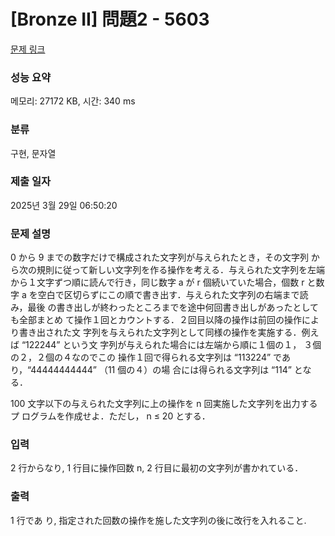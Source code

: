 # [Bronze II] 問題2 - 5603 

[문제 링크](https://www.acmicpc.net/problem/5603) 

### 성능 요약

메모리: 27172 KB, 시간: 340 ms

### 분류

구현, 문자열

### 제출 일자

2025년 3월 29일 06:50:20

### 문제 설명

<p>0 から 9 までの数字だけで構成された文字列が与えられたとき，その文字列 から次の規則に従って新しい文字列を作る操作を考える．与えられた文字列を左端 から１文字ずつ順に読んで行き，同じ数字 a が r 個続いていた場合，個数 r と数字 a を空白で区切らずにこの順で書き出す．与えられた文字列の右端まで読み，最後 の書き出しが終わったところまでを途中何回書き出しがあったとしても全部まとめ て操作１回とカウントする．２回目以降の操作は前回の操作により書き出された文 字列を与えられた文字列として同様の操作を実施する．例えば “122244” という文 字列が与えられた場合には左端から順に１個の１， ３個の２，２個の４なのでこの 操作１回で得られる文字列は “113224” であり，“44444444444” （11 個の４）の場 合には得られる文字列は “114” となる．</p>

<p>100 文字以下の与えられた文字列に上の操作を n 回実施した文字列を出力するプ ログラムを作成せよ．ただし， n ≤ 20 とする．</p>

### 입력 

 <p>2 行からなり, 1 行目に操作回数 n, 2 行目に最初の文字列が書かれている．</p>

### 출력 

 <p>1 行であ り, 指定された回数の操作を施した文字列の後に改行を入れること.</p>

